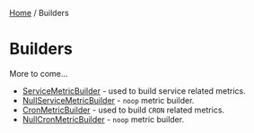 [Home](/README.md) / Builders

# Builders
More to come...

- [ServiceMetricBuilder](/docs/builders/ServiceMetricBuilder.md) - used to build service related metrics.
- [NullServiceMetricBuilder](/docs/builders/NullServiceMetricBuilder.md) - `noop` metric builder.
- [CronMetricBuilder](/docs/builders/CronMetricBuilder.md) - used to build `CRON` related metrics.
- [NullCronMetricBuilder](/docs/builders/NullCronMetricBuilder.md) - `noop` metric builder.
